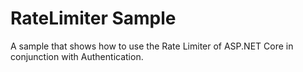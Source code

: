 # RateLimiter Sample

A sample that shows how to use the Rate Limiter of ASP.NET Core in conjunction with Authentication.

